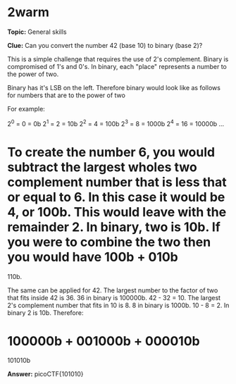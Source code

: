 # 2warm 

**Topic:** General skills

**Clue:** Can you convert the number 42 (base 10) to binary (base 2)?

This is a simple challenge that requires the use of 2's complement. Binary is compromised of 1's and 0's. In binary, each "place" represents a number to the power of two.

Binary has it's LSB on the left. Therefore binary would look like as follows for numbers that are to the power of two

For example:

  2<sup>0</sup> = 0 = 0b
  2<sup>1</sup> = 2 = 10b
  2<sup>2</sup> = 4 = 100b
  2<sup>3</sup> = 8 = 1000b
  2<sup>4</sup> = 16 = 10000b
  ...

To create the number 6, you would subtract the largest wholes two complement number that is less that or equal to 6. In this case it would be 4, or 100b.
This would leave with the remainder 2. In binary, two is 10b. 
If you were to combine the two then you would have
100b 
+
010b
=
110b. 

The same can be applied for 42. The largest number to the factor of two that fits inside 42 is 36. 36 in binary is 100000b.
42 - 32 = 10. The largest 2's complement number that fits in 10 is 8. 8 in binary is 1000b.
10 - 8 = 2. In binary 2 is 10b. 
Therefore:

100000b
+
001000b
+
000010b
=
101010b

**Answer:** picoCTF{101010}
